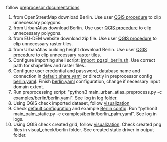 follow [preprocesor documentations](../../docs/run_prerocessor.md)
1) from OpenStreetMap download Berlin. Use user [QGIS procedure](../../docs/user_preproces.md) to clip unnecessary polygons.
2) from UrbanAtlas download Berlin. Use user [QGIS procedure](../../docs/user_preproces.md) to clip unnecessary polygons.
3) from EU-DEM website download zip file. Use user [QGIS procedure](../../docs/user_preproces.md) to clip unnecessary raster tiles.
4) from UrbanAtlas building height download Berlin. Use user [QGIS procedure](../../docs/user_preproces.md) to clip unnecessary raster tiles.
5) Configure importing shell script: [import_pgsql_berlin.sh](import_pgsql_berlin.sh). Use correct path for shapefiles and raster files. 
6) Configure user credential and password, database name and connection in [default_share.yaml](../../config/default_share.yaml) or directly in preprocessor config [berlin.yaml](berlin.yaml). Finish [berlin.yaml](berlin.yaml) configuration, change if necessary input domain extent. 
7) Run preprocessing script: "python3 main_urban_atlas_preprocess.py -c examples/berlin/berlin.yaml". See log in log folder.
8) Using QGIS check imported dataset, follow [visualization](../../docs/visuallization.md)
9) Check [default configuration](../../config/default_config.yaml) and example [Berlin config](berlin_palm.yaml). Run "python3 main_palm_static.py -c examples/berlin/berlin_palm.yaml". See log in logs. 
10) Using QGIS check created grid, follow [visualization](../../docs/visuallization.md). Check created png files in visual_check/berlin folder. See created static driver in output folder.